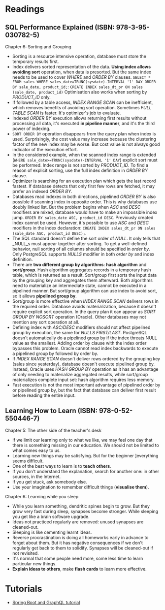 # Readings

## SQL Performance Explained (ISBN: 978-3-95-030782-5)

Chapter 6: Sorting and Grouping

- Sorting is a resource intensive operation, database must store the temporary results first.
- Index delivers sorted representation of the data. __Using index allows avoiding sort__ operation, when data is
  presorted. But the same index needs to be used to cover _WHERE_ and _ORDER BY_ clauses.
  `SELECT * FROM sales WHERE sales_date=TRUNC(sysdate)-INTERVAL '1' DAY ORDER BY sale_date, product_id;`:
  `CREATE INDEX sales_dt_pr ON sales (sale_date, product_id)`
  Optimisation also works when sorting by _PRODUCT_ID_ only.
- If followed by a table access, _INDEX RANGE SCAN_ can be inefficient, which removes benefits of avoiding sort
  operation. Sometimes _FULL TABLE SCAN_ is faster. It's optimizer's job to evaluate.
- Indexed _ORDER BY_ execution allows returning first results without processing all data, it's executed __in pipeline
  manner__, and it's the third power of indexing.
- `SORT ORDER BY` operation disappears from the query plan when index is used. Surprisingly, the cost value may increase
  because the clustering factor of the new index may be worse. But cost value is not always good indicator of the
  execution effort.
- In the considered example, when the scanned index range is
  extended (`WHERE sale_date>=TRUNC(sysdate)-INTERVAL '1' DAY`) explicit sort must be performed. Index range is not
  sorted by _PRODUCT_ID_. To find a reason of explicit sorting, use the full index definition in _ORDER BY_ clause.
- Optimizer is searching for an execution plan which gets the last record fastest. If database detects that only first
  few rows are fetched, it may prefer an indexed _ORDER BY_.
- Databases read indexes in both directions, pipelined _ORDER BY_ is also possible if scanning index in opposite order.
  This is why databases use doubly linked list. But the problem begins when _ASC_ and _DESC_ modifiers are mixed,
  database would have to make an impossible index jump. `ORDER BY sales_date ASC, product_id DESC`. Previously created
  index cannot be used. However, it's possible to use _ASC_ and _DESC_ modifiers in the index
  declaration: `CREATE INDEX sales_dt_pr ON sales (sale_date ASC, product_id DESC);`.
- The SQL standard doesn't define the sort order of _NULL_. It only tells that _NULL_s must appear together after
  sorting. To get a well-defined behavior, null sorting of all columns should be specified in _order by_. Only
  PostgreSQL supports _NULLS_ modifier in both _order by_ and index definition.
- There are __two different group by algorithms__: __hash algorithm__ and __sort/group__. Hash algorithm aggregates
  records in a temporary hash table, which is returned as a result. Sort/group first sorts the input data by the
  grouping key and aggregates them afterward. Both algorithms need to materialize an intermediate state, cannot be
  executed in a pipelined manner. But sort/group algorithm can use index to avoid sort, so it allows __pipelined group
  by__.
- Sort/group is more effective when _INDEX RANGE SCAN_ delivers rows in the required order. Database avoids
  materialization, because it doesn't require explicit sort operation. In the query plan it can appear as _SORT GROUP BY
  NOSORT_ operation (Oracle). Other databases may not mention any sort operation at all.
- Defining index with _ASC/DESC_ modifiers should not affect pipelined group by execution, the same for _NULLS
  FIRST/LAST_. PostgreSQL doesn't automatically do a pipelined group by if the index threats NULL value as the smallest.
  Adding order by clause with the index order bypasses this problem. Oracle cannot read index backwards to execute a
  pipelined group by followed by order by.
- If _INDEX RANGE SCAN_ doesn't deliver rows ordered by the grouping key (sales since yesterday), database doesn't
  execute pipelined group by. Instead, Oracle uses _HASH GROUP BY_ operation as it has an advantage of only needing to
  materialize aggregated results, while sort/group materializes complete input set: hash algorithm requires less memory.
- Fast execution is not the most important advantage of pipelined order by or pipelined group by, but the fact that
  database can deliver first result before reading the entire input.

## Learning How to Learn (ISBN: 978-0-52-550446-7)

Chapter 5: The other side of the teacher's desk

- If we limit our learning only to what we like, we may feel one day that there is something missing in our education.
  We should not be limited to what comes easy to us. 
- Learning new things may be satisfying. But for the beginner ]everything seems difficult.
- One of the best ways to learn is to __teach others__.
- If you don't understand the explanation, search for another one: in other sources, in the Internet.
- If you get stuck, ask somebody else.
- Use your imagination to remember difficult things (__visualise them__).

Chapter 6: Learning while you sleep

- While you learn something, dendritic spines begin to grow. But they grow very fast during sleep, synapses become
  stronger. While sleeping you get like a brain software upgrade.
- Ideas not practiced regularly are removed: unused synapses are cleaned-out.
- Sleeping is like cementing learnt ideas.
- Reverse procrastination is doing all homeworks early in advance to forget about them. But it has negative consequences
  if we don't regularly get back to them to solidify. Synapses will be cleaned-out if not revisited.
- It's normal that some people need more, some less time to learn particular new things.
- __Explain ideas to others__, make __flash cards__ to learn more effective.

# Tutorials

- [Spring Boot and GraphQL tutorial](https://github.com/marcinciapa/tutorials/pull/74)